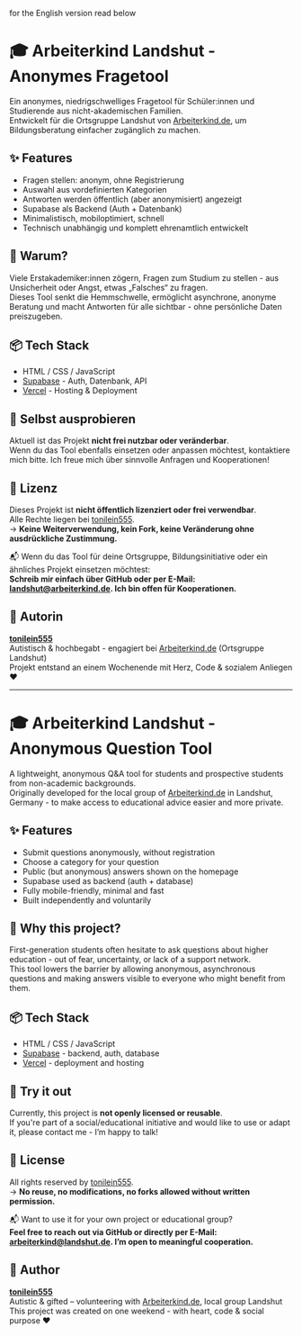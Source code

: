 for the English version read below

# 🎓 Arbeiterkind Landshut - Anonymes Fragetool

Ein anonymes, niedrigschwelliges Fragetool für Schüler:innen und Studierende aus nicht-akademischen Familien.  
Entwickelt für die Ortsgruppe Landshut von [Arbeiterkind.de](https://arbeiterkind.de), um Bildungsberatung einfacher zugänglich zu machen.

## ✨ Features

- Fragen stellen: anonym, ohne Registrierung
- Auswahl aus vordefinierten Kategorien
- Antworten werden öffentlich (aber anonymisiert) angezeigt
- Supabase als Backend (Auth + Datenbank)
- Minimalistisch, mobiloptimiert, schnell
- Technisch unabhängig und komplett ehrenamtlich entwickelt

## 🧠 Warum?

Viele Erstakademiker:innen zögern, Fragen zum Studium zu stellen - aus Unsicherheit oder Angst, etwas „Falsches“ zu fragen.  
Dieses Tool senkt die Hemmschwelle, ermöglicht asynchrone, anonyme Beratung und macht Antworten für alle sichtbar - ohne persönliche Daten preiszugeben.

## 📦 Tech Stack

- HTML / CSS / JavaScript
- [Supabase](https://supabase.com) - Auth, Datenbank, API
- [Vercel](https://vercel.com) - Hosting & Deployment

## 🚀 Selbst ausprobieren

Aktuell ist das Projekt **nicht frei nutzbar oder veränderbar**.  
Wenn du das Tool ebenfalls einsetzen oder anpassen möchtest, kontaktiere mich bitte. Ich freue mich über sinnvolle Anfragen und Kooperationen!

## 📄 Lizenz

Dieses Projekt ist **nicht öffentlich lizenziert oder frei verwendbar**.  
Alle Rechte liegen bei [tonilein555](https://github.com/tonilein555).  
→ **Keine Weiterverwendung, kein Fork, keine Veränderung ohne ausdrückliche Zustimmung.**

📬 Wenn du das Tool für deine Ortsgruppe, Bildungsinitiative oder ein ähnliches Projekt einsetzen möchtest:  
**Schreib mir einfach über GitHub oder per E-Mail: landshut@arbeiterkind.de. Ich bin offen für Kooperationen.**

## 👤 Autorin

**[tonilein555](https://github.com/tonilein555)**  
Autistisch & hochbegabt - engagiert bei [Arbeiterkind.de](https://arbeiterkind.de) (Ortsgruppe Landshut)  
Projekt entstand an einem Wochenende mit Herz, Code & sozialem Anliegen ❤️

-------------------------------------------------------------------------------------------------------------------------------------------------------------------


# 🎓 Arbeiterkind Landshut - Anonymous Question Tool

A lightweight, anonymous Q&A tool for students and prospective students from non-academic backgrounds.  
Originally developed for the local group of [Arbeiterkind.de](https://arbeiterkind.de) in Landshut, Germany - to make access to educational advice easier and more private.

## ✨ Features

- Submit questions anonymously, without registration
- Choose a category for your question
- Public (but anonymous) answers shown on the homepage
- Supabase used as backend (auth + database)
- Fully mobile-friendly, minimal and fast
- Built independently and voluntarily

## 🧠 Why this project?

First-generation students often hesitate to ask questions about higher education - out of fear, uncertainty, or lack of a support network.  
This tool lowers the barrier by allowing anonymous, asynchronous questions and making answers visible to everyone who might benefit from them.

## 📦 Tech Stack

- HTML / CSS / JavaScript
- [Supabase](https://supabase.com) - backend, auth, database
- [Vercel](https://vercel.com) - deployment and hosting

## 🚀 Try it out

Currently, this project is **not openly licensed or reusable**.  
If you're part of a social/educational initiative and would like to use or adapt it, please contact me - I’m happy to talk!

## 📄 License

All rights reserved by [tonilein555](https://github.com/tonilein555).  
→ **No reuse, no modifications, no forks allowed without written permission.**

📬 Want to use it for your own project or educational group?  
**Feel free to reach out via GitHub or directly per E-Mail: arbeiterkind@landshut.de. I’m open to meaningful cooperation.**

## 👤 Author

**[tonilein555](https://github.com/tonilein555)**  
Autistic & gifted – volunteering with [Arbeiterkind.de](https://arbeiterkind.de), local group Landshut  
This project was created on one weekend - with heart, code & social purpose ❤️
